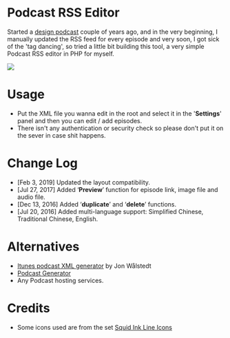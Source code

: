 # Podcast RSS Editor
Started a [design podcast](https://anyway.fm/) couple of years ago, and in the very beginning, I manually updated the RSS feed for every episode and very soon, I got sick of the 'tag dancing', so tried a little bit building this tool, a very simple Podcast RSS editor in PHP for myself.

![](https://raw.githubusercontent.com/JJYing/Podcast-RSS-Editor/master/assets/screenshot.jpg)

# Usage
- Put the XML file you wanna edit in the root and select it in the '**Settings**' panel and then you can edit / add episodes.
- There isn't any authentication or security check so please don't put it on the sever in case shit happens.

# Change Log
- [Feb 3, 2019] Updated the layout compatibility.
- [Jul 27, 2017] Added ‘**Preview**’ function for episode link, image file and audio file.
- [Dec 13, 2016] Added ‘**duplicate**’ and ‘**delete**’ functions.
- [Jul 20, 2016] Added multi-language support: Simplified Chinese, Traditional Chinese, English.

# Alternatives
- [Itunes podcast XML generator](http://codepen.io/jon-walstedt/pen/jsIup) by Jon Wålstedt
- [Podcast Generator](http://www.podcastgenerator.net/)
- Any Podcast hosting services.

# Credits
- Some icons used are from the set [Squid Ink Line Icons](http://thesquid.ink/line-icons/)
